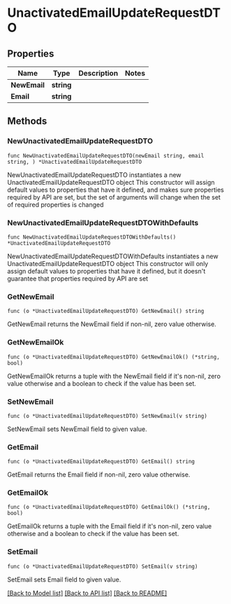 # UnactivatedEmailUpdateRequestDTO

## Properties

Name | Type | Description | Notes
------------ | ------------- | ------------- | -------------
**NewEmail** | **string** |  | 
**Email** | **string** |  | 

## Methods

### NewUnactivatedEmailUpdateRequestDTO

`func NewUnactivatedEmailUpdateRequestDTO(newEmail string, email string, ) *UnactivatedEmailUpdateRequestDTO`

NewUnactivatedEmailUpdateRequestDTO instantiates a new UnactivatedEmailUpdateRequestDTO object
This constructor will assign default values to properties that have it defined,
and makes sure properties required by API are set, but the set of arguments
will change when the set of required properties is changed

### NewUnactivatedEmailUpdateRequestDTOWithDefaults

`func NewUnactivatedEmailUpdateRequestDTOWithDefaults() *UnactivatedEmailUpdateRequestDTO`

NewUnactivatedEmailUpdateRequestDTOWithDefaults instantiates a new UnactivatedEmailUpdateRequestDTO object
This constructor will only assign default values to properties that have it defined,
but it doesn't guarantee that properties required by API are set

### GetNewEmail

`func (o *UnactivatedEmailUpdateRequestDTO) GetNewEmail() string`

GetNewEmail returns the NewEmail field if non-nil, zero value otherwise.

### GetNewEmailOk

`func (o *UnactivatedEmailUpdateRequestDTO) GetNewEmailOk() (*string, bool)`

GetNewEmailOk returns a tuple with the NewEmail field if it's non-nil, zero value otherwise
and a boolean to check if the value has been set.

### SetNewEmail

`func (o *UnactivatedEmailUpdateRequestDTO) SetNewEmail(v string)`

SetNewEmail sets NewEmail field to given value.


### GetEmail

`func (o *UnactivatedEmailUpdateRequestDTO) GetEmail() string`

GetEmail returns the Email field if non-nil, zero value otherwise.

### GetEmailOk

`func (o *UnactivatedEmailUpdateRequestDTO) GetEmailOk() (*string, bool)`

GetEmailOk returns a tuple with the Email field if it's non-nil, zero value otherwise
and a boolean to check if the value has been set.

### SetEmail

`func (o *UnactivatedEmailUpdateRequestDTO) SetEmail(v string)`

SetEmail sets Email field to given value.



[[Back to Model list]](../README.md#documentation-for-models) [[Back to API list]](../README.md#documentation-for-api-endpoints) [[Back to README]](../README.md)


